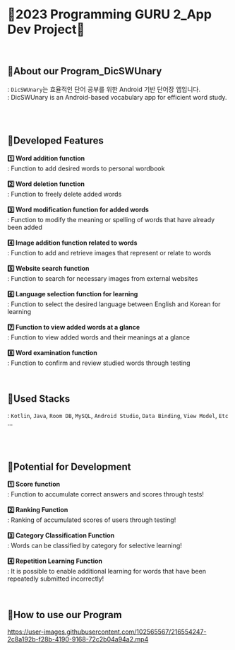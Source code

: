 # 📜2023 Programming GURU 2_App Dev Project📜

<br><h2>🌈About our Program_DicSWUnary</h2>
: `DicSWUnary`는 효율적인 단어 공부를 위한 Android 기반 단어장 앱입니다.<br>
: DicSWUnary is an Android-based vocabulary app for efficient word study.

<br><br><h2>🌈Developed Features</h2>
**1️⃣ Word addition function**<br>
: Function to add desired words to personal wordbook<br><br>
**2️⃣ Word deletion function**<br>
: Function to freely delete added words<br><br>
**3️⃣ Word modification function for added words**<br>
: Function to modify the meaning or spelling of words that have already been added<br><br>
**4️⃣ Image addition function related to words**<br>
: Function to add and retrieve images that represent or relate to words<br><br>
**5️⃣ Website search function**<br>
: Function to search for necessary images from external websites<br><br>
**6️⃣ Language selection function for learning**<br>
: Function to select the desired language between English and Korean for learning<br><br>
**7️⃣ Function to view added words at a glance**<br>
: Function to view added words and their meanings at a glance<br><br>
**8️⃣ Word examination function**<br>
: Function to confirm and review studied words through testing<br>


<br><h2>🌈Used Stacks</h2>
: `Kotlin`, `Java`, `Room DB`, `MySQL`, `Android Studio`, `Data Binding`, `View Model`, `Etc` ...

<br><br><h2>🌈Potential for Development</h2>
**1️⃣ Score function**<br>
: Function to accumulate correct answers and scores through tests!<br><br>
**2️⃣ Ranking Function**<br>
: Ranking of accumulated scores of users through testing!<br><br>
**3️⃣ Category Classification Function**<br>
: Words can be classified by category for selective learning!<br><br>
**4️⃣ Repetition Learning Function**<br>
: It is possible to enable additional learning for words that have been repeatedly submitted incorrectly!<br>

<br><h2>🌈How to use our Program</h2>

https://user-images.githubusercontent.com/102565567/216554247-2c8a192b-f28b-4190-9168-72c2b04a94a2.mp4





